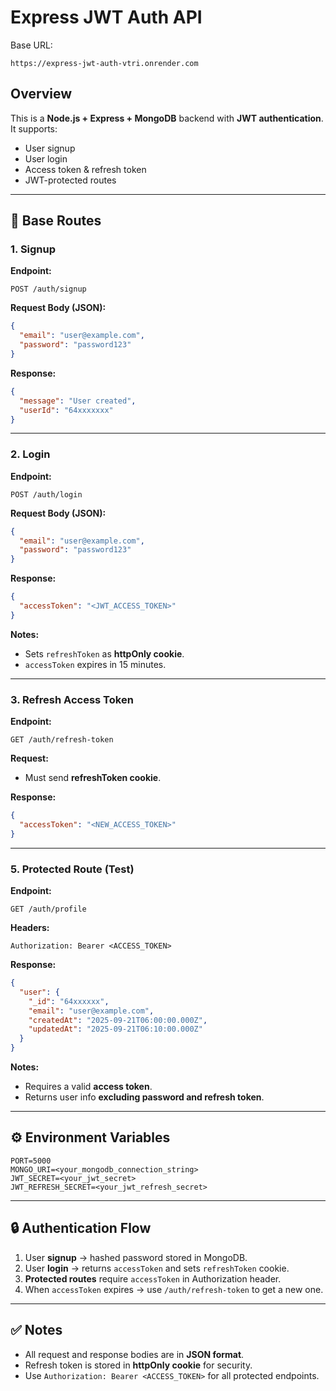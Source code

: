 # Express JWT Auth API

Base URL:

```
https://express-jwt-auth-vtri.onrender.com
```

## Overview

This is a **Node.js + Express + MongoDB** backend with **JWT authentication**.
It supports:

* User signup
* User login
* Access token & refresh token
* JWT-protected routes

---

## 📂 Base Routes

### 1. Signup

**Endpoint:**

```
POST /auth/signup
```

**Request Body (JSON):**

```json
{
  "email": "user@example.com",
  "password": "password123"
}
```

**Response:**

```json
{
  "message": "User created",
  "userId": "64xxxxxxx"
}
```

---

### 2. Login

**Endpoint:**

```
POST /auth/login
```

**Request Body (JSON):**

```json
{
  "email": "user@example.com",
  "password": "password123"
}
```

**Response:**

```json
{
  "accessToken": "<JWT_ACCESS_TOKEN>"
}
```

**Notes:**

* Sets `refreshToken` as **httpOnly cookie**.
* `accessToken` expires in 15 minutes.

---

### 3. Refresh Access Token

**Endpoint:**

```
GET /auth/refresh-token
```

**Request:**

* Must send **refreshToken cookie**.

**Response:**

```json
{
  "accessToken": "<NEW_ACCESS_TOKEN>"
}
```
---

### 5. Protected Route (Test)

**Endpoint:**

```
GET /auth/profile
```

**Headers:**

```
Authorization: Bearer <ACCESS_TOKEN>
```

**Response:**

```json
{
  "user": {
    "_id": "64xxxxxx",
    "email": "user@example.com",
    "createdAt": "2025-09-21T06:00:00.000Z",
    "updatedAt": "2025-09-21T06:10:00.000Z"
  }
}
```

**Notes:**

* Requires a valid **access token**.
* Returns user info **excluding password and refresh token**.

---

## ⚙️ Environment Variables

```env
PORT=5000
MONGO_URI=<your_mongodb_connection_string>
JWT_SECRET=<your_jwt_secret>
JWT_REFRESH_SECRET=<your_jwt_refresh_secret>
```

---

## 🔒 Authentication Flow

1. User **signup** → hashed password stored in MongoDB.
2. User **login** → returns `accessToken` and sets `refreshToken` cookie.
3. **Protected routes** require `accessToken` in Authorization header.
4. When `accessToken` expires → use `/auth/refresh-token` to get a new one.

---

## ✅ Notes

* All request and response bodies are in **JSON format**.
* Refresh token is stored in **httpOnly cookie** for security.
* Use `Authorization: Bearer <ACCESS_TOKEN>` for all protected endpoints.
